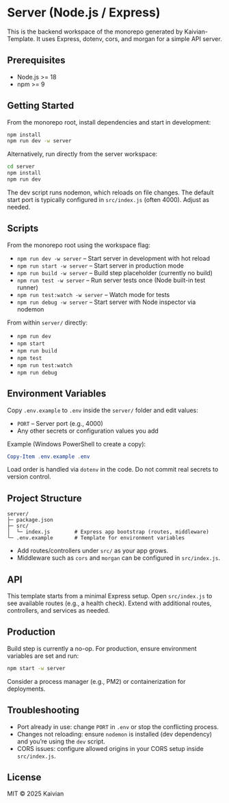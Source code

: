 # Server (Node.js / Express)

This is the backend workspace of the monorepo generated by Kaivian-Template. It uses Express, dotenv, cors, and morgan for a simple API server.

## Prerequisites
- Node.js >= 18
- npm >= 9

## Getting Started
From the monorepo root, install dependencies and start in development:
```bash
npm install
npm run dev -w server
```
Alternatively, run directly from the server workspace:
```bash
cd server
npm install
npm run dev
```

The dev script runs nodemon, which reloads on file changes. The default start port is typically configured in `src/index.js` (often 4000). Adjust as needed.

## Scripts
From the monorepo root using the workspace flag:
- `npm run dev -w server`   – Start server in development with hot reload
- `npm run start -w server` – Start server in production mode
- `npm run build -w server` – Build step placeholder (currently no build)
- `npm run test -w server`  – Run server tests once (Node built-in test runner)
- `npm run test:watch -w server` – Watch mode for tests
- `npm run debug -w server` – Start server with Node inspector via nodemon

From within `server/` directly:
- `npm run dev`
- `npm start`
- `npm run build`
- `npm test`
- `npm run test:watch`
- `npm run debug`

## Environment Variables
Copy `.env.example` to `.env` inside the `server/` folder and edit values:
- `PORT` – Server port (e.g., 4000)
- Any other secrets or configuration values you add

Example (Windows PowerShell to create a copy):
```powershell
Copy-Item .env.example .env
```

Load order is handled via `dotenv` in the code. Do not commit real secrets to version control.

## Project Structure
```
server/
├─ package.json
├─ src/
│  └─ index.js        # Express app bootstrap (routes, middleware)
└─ .env.example       # Template for environment variables
```

- Add routes/controllers under `src/` as your app grows.
- Middleware such as `cors` and `morgan` can be configured in `src/index.js`.

## API
This template starts from a minimal Express setup. Open `src/index.js` to see available routes (e.g., a health check). Extend with additional routes, controllers, and services as needed.

## Production
Build step is currently a no-op. For production, ensure environment variables are set and run:
```bash
npm start -w server
```
Consider a process manager (e.g., PM2) or containerization for deployments.

## Troubleshooting
- Port already in use: change `PORT` in `.env` or stop the conflicting process.
- Changes not reloading: ensure `nodemon` is installed (dev dependency) and you’re using the `dev` script.
- CORS issues: configure allowed origins in your CORS setup inside `src/index.js`.

## License
MIT © 2025 Kaivian
